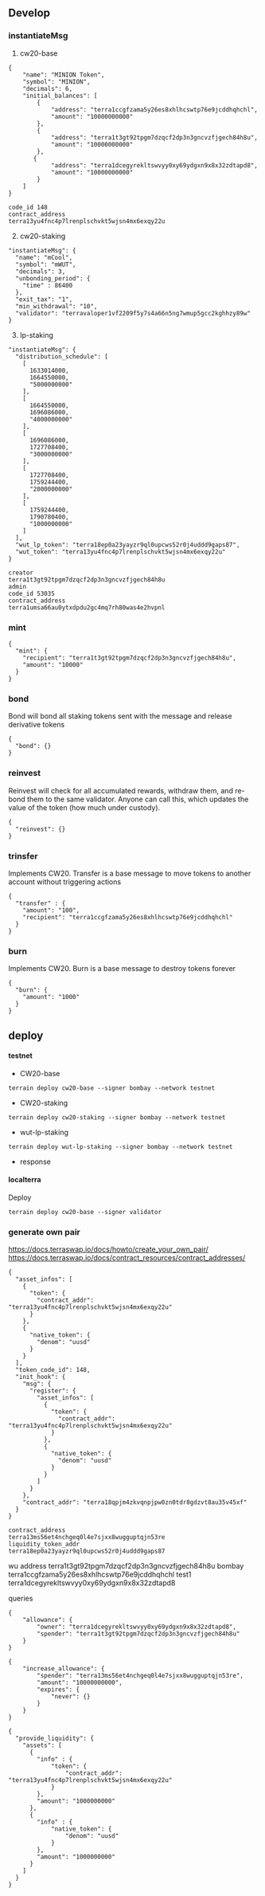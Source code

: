 ## Develop

### instantiateMsg

1. cw20-base
```
{
    "name": "MINION Token",
    "symbol": "MINION",
    "decimals": 6,
    "initial_balances": [
        {
            "address": "terra1ccgfzama5y26es8xhlhcswtp76e9jcddhqhchl",
            "amount": "10000000000"
        },
        {
            "address": "terra1t3gt92tpgm7dzqcf2dp3n3gncvzfjgech84h8u",
            "amount": "10000000000"
        },
       {
            "address": "terra1dcegyrekltswvyy0xy69ydgxn9x8x32zdtapd8",
            "amount": "10000000000"
        }
    ]
}
```

```
code_id	148
contract_address	
terra13yu4fnc4p7lrenplschvkt5wjsn4mx6exqy22u
```

2. cw20-staking
```
"instantiateMsg": {
  "name": "mCool",
  "symbol": "mWUT",
  "decimals": 3,
  "unbonding_period": {
    "time" : 86400
  },
  "exit_tax": "1",
  "min_withdrawal": "10",
  "validator": "terravaloper1vf2209f5y7s4a66n5ng7wmup5gcc2kghhzy89w"
}
```

3. lp-staking
```
"instantiateMsg": {
  "distribution_schedule": [
    [
      1633014000,
      1664550000,
      "5000000000"
    ],
    [
      1664550000,
      1696086000,
      "4000000000"
    ],
    [
      1696086000,
      1727708400,
      "3000000000"
    ],
    [
      1727708400,
      1759244400,
      "2000000000"
    ],
    [
      1759244400,
      1790780400,
      "1000000000"
    ]
  ],
  "wut_lp_token": "terra18ep0a23yayzr9ql0upcws52r0j4uddd9gaps87",
  "wut_token": "terra13yu4fnc4p7lrenplschvkt5wjsn4mx6exqy22u"
}
```

```
creator	
terra1t3gt92tpgm7dzqcf2dp3n3gncvzfjgech84h8u
admin	
code_id	53035
contract_address	
terra1umsa66au0ytxdpdu2gc4mq7rh80was4e2hvpnl
```

### mint
```
{
  "mint": {
    "recipient": "terra1t3gt92tpgm7dzqcf2dp3n3gncvzfjgech84h8u",
    "amount": "10000"
  }
}
```

### bond
Bond will bond all staking tokens sent with the message and release derivative tokens
```
{
  "bond": {}
}
```

### reinvest
Reinvest will check for all accumulated rewards, withdraw them, and re-bond them to the same validator. Anyone can call this, which updates the value of the token (how much under custody).

```
{
  "reinvest": {}
}
```

### trinsfer
Implements CW20. Transfer is a base message to move tokens to another account without triggering actions
```
{
  "transfer" : {
    "amount": "100",
    "recipient": "terra1ccgfzama5y26es8xhlhcswtp76e9jcddhqhchl"
  }
}
```

### burn
Implements CW20. Burn is a base message to destroy tokens forever
```
{
  "burn": {
    "amount": "1000"
  }
}
```


## deploy

#### testnet

- CW20-base
```
terrain deploy cw20-base --signer bombay --network testnet
```
- CW20-staking
```
terrain deploy cw20-staking --signer bombay --network testnet
```

- wut-lp-staking
```
terrain deploy wut-lp-staking --signer bombay --network testnet
```
- response


#### localterra
Deploy
```
terrain deploy cw20-base --signer validator
```


### generate own pair
https://docs.terraswap.io/docs/howto/create_your_own_pair/
https://docs.terraswap.io/docs/contract_resources/contract_addresses/
```
{
  "asset_infos": [
    {
      "token": {
        "contract_addr": "terra13yu4fnc4p7lrenplschvkt5wjsn4mx6exqy22u"
      }
    },
    {
      "native_token": {
        "denom": "uusd"
      }
    }
  ],
  "token_code_id": 148,
  "init_hook": {
    "msg": {
      "register": {
        "asset_infos": [
          {
            "token": {
              "contract_addr": "terra13yu4fnc4p7lrenplschvkt5wjsn4mx6exqy22u"
            }
          },
          {
            "native_token": {
              "denom": "uusd"
            }
          }
        ]
      }
    },
    "contract_addr": "terra18qpjm4zkvqnpjpw0zn0tdr8gdzvt8au35v45xf"
  }
}
```

```
contract_address	
terra13ms56et4nchgeq0l4e7sjxx8wugguptqjn53re
liquidity_token_addr	
terra18ep0a23yayzr9ql0upcws52r0j4uddd9gaps87
```


wu address
terra1t3gt92tpgm7dzqcf2dp3n3gncvzfjgech84h8u
bombay
terra1ccgfzama5y26es8xhlhcswtp76e9jcddhqhchl
test1
terra1dcegyrekltswvyy0xy69ydgxn9x8x32zdtapd8




queries

```
{
    "allowance": {
        "owner": "terra1dcegyrekltswvyy0xy69ydgxn9x8x32zdtapd8",
        "spender": "terra1t3gt92tpgm7dzqcf2dp3n3gncvzfjgech84h8u"
    }
}
```

```
{
    "increase_allowance": {
        "spender": "terra13ms56et4nchgeq0l4e7sjxx8wugguptqjn53re",
        "amount": "10000000000",
        "expires": {
            "never": {}
        }
    }
}
```

```
{
  "provide_liquidity": {
    "assets": [
      {
        "info" : {
            "token": {
                "contract_addr": "terra13yu4fnc4p7lrenplschvkt5wjsn4mx6exqy22u"
            }
        },
        "amount": "1000000000"
      },
      {
        "info" : {
            "native_token": {
                "denom": "uusd"
            }
        },
        "amount": "1000000000"
      }
    ]
  }
}
```